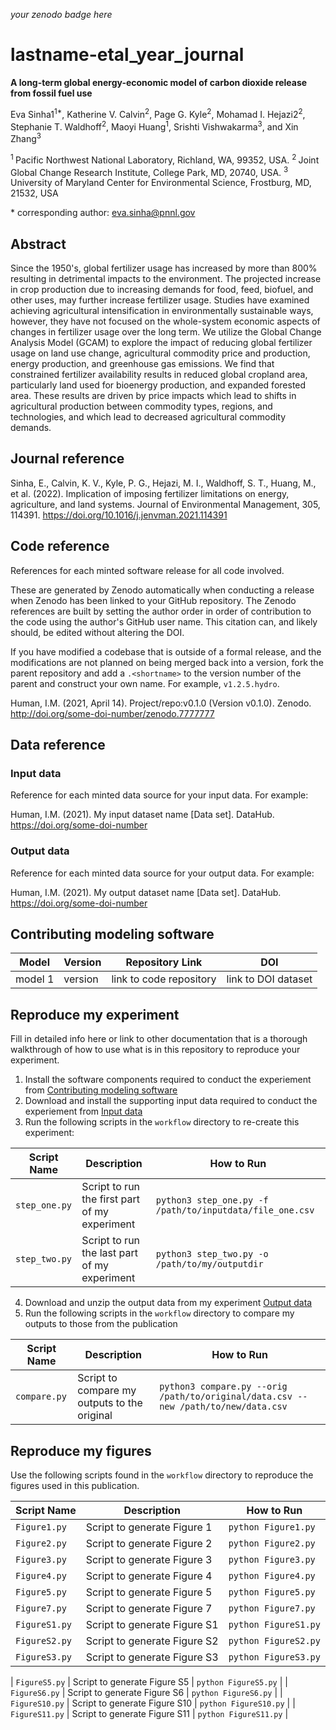 _your zenodo badge here_

# lastname-etal_year_journal

**A long-term global energy-economic model of carbon dioxide release from fossil fuel use**

Eva Sinha1<sup>1\*</sup>, Katherine V. Calvin<sup>2</sup>, Page G. Kyle<sup>2</sup>, Mohamad I. Hejazi2<sup>2</sup>, Stephanie T. Waldhoff<sup>2</sup>, Maoyi Huang<sup>1</sup>, Srishti Vishwakarma<sup>3</sup>, and Xin Zhang<sup>3</sup>

<sup>1 </sup> Pacific Northwest National Laboratory, Richland, WA, 99352, USA.
<sup>2 </sup> Joint Global Change Research Institute, College Park, MD, 20740, USA.
<sup>3 </sup> University of Maryland Center for Environmental Science, Frostburg, MD, 21532, USA

\* corresponding author:  eva.sinha@pnnl.gov

## Abstract
Since the 1950's, global fertilizer usage has increased by more than 800% resulting in detrimental impacts to the environment. The projected increase in crop production due to increasing demands for food, feed, biofuel, and other uses, may further increase fertilizer usage. Studies have examined achieving agricultural intensification in environmentally sustainable ways, however, they have not focused on the whole-system economic aspects of changes in fertilizer usage over the long term. We utilize the Global Change Analysis Model (GCAM) to explore the impact of reducing global fertilizer usage on land use change, agricultural commodity price and production, energy production, and greenhouse gas emissions. We find that constrained fertilizer availability results in reduced global cropland area, particularly land used for bioenergy production, and expanded forested area. These results are driven by price impacts which lead to shifts in agricultural production between commodity types, regions, and technologies, and which lead to decreased agricultural commodity demands.


## Journal reference
Sinha, E., Calvin, K. V., Kyle, P. G., Hejazi, M. I., Waldhoff, S. T., Huang, M., et al. (2022). Implication of imposing fertilizer limitations on energy, agriculture, and land systems. Journal of Environmental Management, 305, 114391. https://doi.org/10.1016/j.jenvman.2021.114391


## Code reference
References for each minted software release for all code involved.  

These are generated by Zenodo automatically when conducting a release when Zenodo has been linked to your GitHub repository. The Zenodo references are built by setting the author order in order of contribution to the code using the author's GitHub user name.  This citation can, and likely should, be edited without altering the DOI.

If you have modified a codebase that is outside of a formal release, and the modifications are not planned on being merged back into a version, fork the parent repository and add a `.<shortname>` to the version number of the parent and construct your own name.  For example, `v1.2.5.hydro`.

Human, I.M. (2021, April 14). Project/repo:v0.1.0 (Version v0.1.0). Zenodo. http://doi.org/some-doi-number/zenodo.7777777

## Data reference

### Input data
Reference for each minted data source for your input data.  For example:

Human, I.M. (2021). My input dataset name [Data set]. DataHub. https://doi.org/some-doi-number

### Output data
Reference for each minted data source for your output data.  For example:

Human, I.M. (2021). My output dataset name [Data set]. DataHub. https://doi.org/some-doi-number

## Contributing modeling software
| Model | Version | Repository Link | DOI |
|-------|---------|-----------------|-----|
| model 1 | version | link to code repository | link to DOI dataset |

## Reproduce my experiment
Fill in detailed info here or link to other documentation that is a thorough walkthrough of how to use what is in this repository to reproduce your experiment.


1. Install the software components required to conduct the experiement from [Contributing modeling software](#contributing-modeling-software)
2. Download and install the supporting input data required to conduct the experiement from [Input data](#input-data)
3. Run the following scripts in the `workflow` directory to re-create this experiment:

| Script Name | Description | How to Run |
| --- | --- | --- |
| `step_one.py` | Script to run the first part of my experiment | `python3 step_one.py -f /path/to/inputdata/file_one.csv` |
| `step_two.py` | Script to run the last part of my experiment | `python3 step_two.py -o /path/to/my/outputdir` |

4. Download and unzip the output data from my experiment [Output data](#output-data)
5. Run the following scripts in the `workflow` directory to compare my outputs to those from the publication

| Script Name | Description | How to Run |
| --- | --- | --- |
| `compare.py` | Script to compare my outputs to the original | `python3 compare.py --orig /path/to/original/data.csv --new /path/to/new/data.csv` |

## Reproduce my figures
Use the following scripts found in the `workflow` directory to reproduce the figures used in this publication.

| Script Name | Description | How to Run |
| --- | --- | --- |
| `Figure1.py` | Script to generate Figure 1 | `python Figure1.py` |
| `Figure2.py` | Script to generate Figure 2 | `python Figure2.py` |
| `Figure3.py` | Script to generate Figure 3 | `python Figure3.py` |
| `Figure4.py` | Script to generate Figure 4 | `python Figure4.py` |
| `Figure5.py` | Script to generate Figure 5 | `python Figure5.py` |
| `Figure7.py` | Script to generate Figure 7 | `python Figure7.py` |
| `FigureS1.py` | Script to generate Figure S1 | `python FigureS1.py` |
| `FigureS2.py` | Script to generate Figure S2 | `python FigureS2.py` |
| `FigureS3.py` | Script to generate Figure S3 | `python FigureS3.py` |

| `FigureS5.py` | Script to generate Figure S5 | `python FigureS5.py` |
| `FigureS6.py` | Script to generate Figure S6 | `python FigureS6.py` |
| `FigureS10.py` | Script to generate Figure S10 | `python FigureS10.py` |
| `FigureS11.py` | Script to generate Figure S11 | `python FigureS11.py` |

